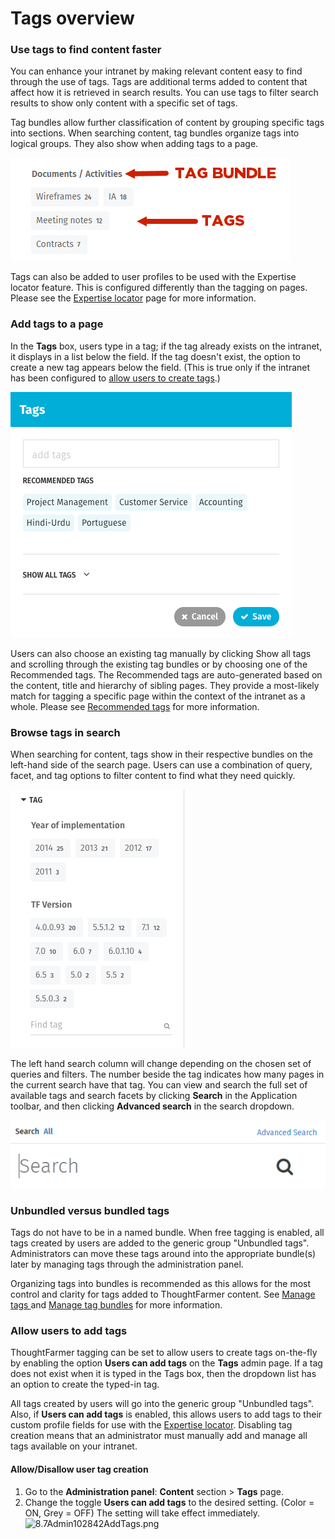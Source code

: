 # Tags overview

### Use tags to find content faster

You can enhance your intranet by making relevant content easy to find through the use of tags. Tags are additional terms added to content that affect how it is retrieved in search results. You can use tags to filter search results to show only content with a specific set of tags.  
  
Tag bundles allow further classification of content by grouping specific tags into sections. When searching content, tag bundles organize tags into logical groups. They also show when adding tags to a page.

![](../../../.gitbook/assets/1%20%28108%29.png)

Tags can also be added to user profiles to be used with the Expertise locator feature. This is configured differently than the tagging on pages. Please see the [Expertise locator](../untitled-4/) page for more information.

### Add tags to a page <a id="section1"></a>

In the **Tags** box, users type in a tag; if the tag already exists on the intranet, it displays in a list below the field. If the tag doesn't exist, the option to create a new tag appears below the field. \(This is true only if the intranet has been configured to [allow users to create tags](tags-overview.md).\)

![](../../../.gitbook/assets/2%20%2843%29.png)

Users can also choose an existing tag manually by clicking Show all tags and scrolling through the existing tag bundles or by choosing one of the Recommended tags. The Recommended tags are auto-generated based on the content, title and hierarchy of sibling pages. They provide a most-likely match for tagging a specific page within the context of the intranet as a whole. Please see [Recommended tags](recommended-tags.md) for more information.

### Browse tags in search <a id="section2"></a>

When searching for content, tags show in their respective bundles on the left-hand side of the search page. Users can use a combination of query, facet, and tag options to filter content to find what they need quickly.

![](../../../.gitbook/assets/3%20%2876%29.png)

The left hand search column will change depending on the chosen set of queries and filters. The number beside the tag indicates how many pages in the current search have that tag. You can view and search the full set of available tags and search facets by clicking **Search** in the Application toolbar, and then clicking **Advanced search** in the search dropdown.  


![](../../../.gitbook/assets/4%20%2812%29.png)

### Unbundled versus bundled tags <a id="section3"></a>

Tags do not have to be in a named bundle. When free tagging is enabled, all tags created by users are added to the generic group "Unbundled tags". Administrators can move these tags around into the appropriate bundle\(s\) later by managing tags through the administration panel.  
  
Organizing tags into bundles is recommended as this allows for the most control and clarity for tags added to ThoughtFarmer content. See [Manage tags ](manage-tags.md)and [Manage tag bundles](manage-tag-bundles.md) for more information.

### Allow users to add tags <a id="section4"></a>

ThoughtFarmer tagging can be set to allow users to create tags on-the-fly by enabling the option **Users can add tags** on the **Tags** admin page. If a tag does not exist when it is typed in the Tags box, then the dropdown list has an option to create the typed-in tag.  
  
All tags created by users will go into the generic group "Unbundled tags". Also, if **Users can add tags** is enabled, this allows users to add tags to their custom profile fields for use with the [Expertise locator](https://community.thoughtfarmer.com/content/106059/expertise-locator). Disabling tag creation means that an administrator must manually add and manage all tags available on your intranet.

#### Allow/Disallow user tag creation

1. Go to the **Administration panel**: **Content** section &gt; **Tags** page.
2. Change the toggle **Users can add tags** to the desired setting. \(Color = ON, Grey = OFF\) The setting will take effect immediately.  ![8.7Admin102842AddTags.png](https://community.thoughtfarmer.com/imagethumb/222472170000/16915/189x82/False/8.7Admin102842AddTags.png)

